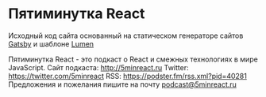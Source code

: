 # Пятиминутка React

Исходный код сайта основанный на статическом генераторе сайтов [Gatsby](https://github.com/gatsbyjs/gatsby) и шаблоне [Lumen](https://github.com/wpioneer/gatsby-starter-lumen)

Пятиминутка React - это подкаст о React и смежных технологиях в мире JavaScript.
Сайт подкаста: http://5minreact.ru
Twitter: https://twitter.com/5minreact
RSS: https://podster.fm/rss.xml?pid=40281
Предложения и пожелания пишите на почту [podcast@5minreact.ru](mailto:podcast@5minreact.ru)
